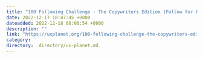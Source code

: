 ```yaml
---
title: "100 Following Challenge - The Copywriters Edition (Follow for Follow)"
date: 2022-12-17 18:47:45 +0000
dateadded: 2022-12-18 00:00:54 +0000
description: ""
link: "https://uxplanet.org/100-following-challenge-the-copywriters-edition-follow-for-follow-d06d34c0d404?source=rss----819cc2aaeee0---4"
category:
directory: _directory/ux-planet.md
---
```

